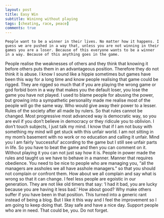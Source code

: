 ```yaml
---
layout: post
title: Easy Win
subtitle: Wininng without playing
tags: [cheating, race, peace]
comments: true
---
```

    People want to be a winner in their lives. No matter how it happens. I guess we are pushed in a way that, unless you are not winning in their games you are a loser. Because of this everyone wants to be a winner in a way. Because of this anything goes in the game.
People realise the weaknesses of others and they think that knowing it before others puts them in an advantageous position. Therefore they do not think it is abuse. I know I sound like a hippie sometimes but games have been this way for a long time and know people realising that game could be rigged. They are rigged so much that if you are playing the wrong game or god forbid born in a way that makes you the default loser, you lose the game you have not played. 
I used to blame people for abusing the power, but growing into a sympathetic personality made me realise most of the people will go the same way. Who would give away their power to a lesser. Rules of the society after all made by rulers. So that rules cannot be changed. Most progressive most advanced way is democratic way, so you are evil if you don’t believe in democracy or they ridicule you to oblivion.
I don’t touch subjects, I just talk my mind. I know that if I am not busy with something my mind will get stuck with this unfair world. I am not sitting in my mom’s basement with no work or no education and calling it unfair. Mind you I am fairly ‘successful’ according to the game but I still see unfair parts in life. So you have to beat the game and then you can comment on it. Without playing it you can not just say how it is.
People in power made the rules and taught us we have to behave in a manner. Manner that requires obedience. You need to be nice to people who are managing you, “all the managers are assholes we all have asshole managers.” so that you should not complain or confront them. How about we all complain and say what is wrong so that it can change. I feel less people are egoistic in our generation. They are not like old timers that say: ‘I had it bad, you are lucky because you are having it less bad.’ How about good? Why make others suffer if you have been in that position.
This turned into a generic rant instead of being a blog. But I like it this way and I feel the improvement so I am going to keep doing that. Stay safe and have a nice day. Support people who are in need. That could be, you. Do not forget.
